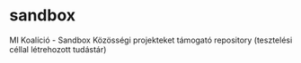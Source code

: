 # sandbox
MI Koalíció - Sandbox
Közösségi projekteket támogató repository
(tesztelési céllal létrehozott tudástár)
